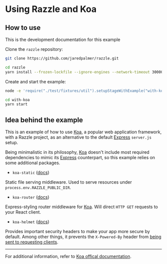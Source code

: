 # Using Razzle and Koa

## How to use

<!-- START install generated instructions please keep comment here to allow auto update -->
<!-- DON'T EDIT THIS SECTION, INSTEAD RE-RUN yarn update-examples TO UPDATE -->
This is the development documentation for this example

Clone the `razzle` repository:

```bash
git clone https://github.com/jaredpalmer/razzle.git

cd razzle
yarn install --frozen-lockfile --ignore-engines --network-timeout 30000
```

Create and start the example:

```bash
node -e 'require("./test/fixtures/util").setupStageWithExample("with-koa", "with-koa", symlink=false, yarnlink=true, install=true, test=false);'

cd with-koa
yarn start
```
<!-- END install generated instructions please keep comment here to allow auto update -->

## Idea behind the example

This is an example of how to use [Koa][koa], a popular web application framework, with a Razzle project, as an alternative to the default [Express][express] `server.js` setup.

Being minimalistic in its philosophy, [Koa][koa] doesn't include most required dependencies to mimic its [Express][express] counterpart, so this example relies on some additional packages.

- `koa-static` ([docs][koa-static])

Static file serving middleware. Used to serve resources under `process.env.RAZZLE_PUBLIC_DIR`.

- `koa-router` ([docs][koa-router])

Express-styling router middleware for [Koa][koa]. Will direct `HTTP GET` requests to your React client.

- `koa-helmet` ([docs][koa-helmet])

Provides important security headers to make your app more secure by default. Among other things, it prevents the `X-Powered-By` header from [being sent to requesting clients][hide-powered-by].

---

For additional information, refer to [Koa offical documentation][koa-docs].

[razzle-repo]: https://github.com/jaredpalmer/razzle.git
[koa]: http://koajs.com
[express]: https://expressjs.com/
[koa-static]: https://github.com/koajs/static
[koa-router]: https://github.com/alexmingoia/koa-router
[koa-helmet]: https://github.com/venables/koa-helmet
[hide-powered-by]: https://helmetjs.github.io/docs/hide-powered-by/
[koa-docs]: https://github.com/koajs/koa/tree/master/docs
